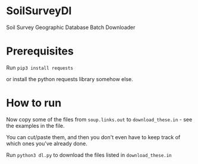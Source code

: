 # SoilSurveyDl
Soil Survey Geographic Database Batch Downloader

# Prerequisites

Run `pip3 install requests`

or install the python requests library somehow else.

# How to run

Now copy some of the files from `soup.links.out` to `download_these.in` - see the examples in the file.

You can cut/paste them, and then you don't even have to keep track of which ones you've already done.

Run `python3 dl.py` to download the files listed in `download_these.in`
